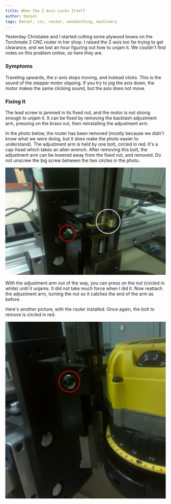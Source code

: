 ```yaml
---
title: When the Z Axis Locks Itself
author: Daniel
tags: Daniel, cnc, router, woodworking, machinery
---
```

Yesterday Christalee and I started cutting some plywood boxes on the Torchmate 2 CNC router in her shop.  I raised the Z-axis too far trying to get clearance, and we lost an hour figuring out how to unjam it.  We couldn't find notes on this problem online, so here they are.

### Symptoms
Traveling upwards, the z-axis stops moving, and instead clicks.  This is the sound of the stepper motor slipping.  If you try to jog the axis down, the motor makes the same clicking sound, but the axis does not move.

### Fixing It
The lead screw is jammed in its fixed nut, and the motor is not strong enough to unjam it.  It can be fixed by removing the backlash adjustment arm, pressing on the brass nut, then reinstalling the adjustment arm.

In the photo below, the router has been removed (mostly because we didn't know what we were doing, but it does make the photo easier to understand).  The adjustment arm is held by one bolt, circled in red.  It's a cap-head which takes an allen wrench.  After removing this bolt, the adjustment arm can be lowered away from the fixed nut, and removed.  Do not unscrew the big screw between the two circles in the photo.

![](/images/z-axis-closeup.svg)

With the adjustment arm out of the way, you can press on the nut (circled in white) until it unjams.  It did not take much force when I did it.  Now reattach the adjustment arm, turning the nut so it catches the end of the arm as before.

Here's another picture, with the router installed.  Once again, the bolt to remove is circled in red.

![](/images/z-with-router.svg)

